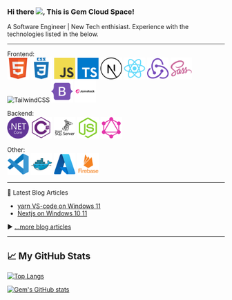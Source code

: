 ### Hi there <img src="https://raw.githubusercontent.com/MartinHeinz/MartinHeinz/master/wave.gif" width="30px">, This is Gem Cloud Space!

A Software Engineer | New Tech enthisiast.
Experience with the technologies listed in the below.

---

Frontend:
<br/>
<img src="https://github.com/devicons/devicon/blob/master/icons/html5/html5-original.svg" alt="HTML" width="50" height="50"/>
<img src="https://github.com/devicons/devicon/blob/master/icons/css3/css3-plain-wordmark.svg" alt="CSS" width="50" height="50"/>
<img src="https://github.com/devicons/devicon/blob/master/icons/javascript/javascript-original.svg" alt="JavaScript" width="50" height="50"/>
<img src="https://github.com/devicons/devicon/blob/master/icons/typescript/typescript-plain.svg" alt="TypeScript" width="50" height="50"/>
<img src="https://github.com/devicons/devicon/blob/master/icons/nextjs/nextjs-line.svg" alt="Nextjs" width="50" height="50" />
<img src="https://github.com/devicons/devicon/blob/master/icons/react/react-original.svg" alt="React" width="50" height="50" />
<img src="https://github.com/devicons/devicon/blob/master/icons/redux/redux-original.svg" alt="Redux" width="50" height="50" />
<img src="https://github.com/devicons/devicon/blob/master/icons/sass/sass-original.svg" alt="Sass" width="50" height="50" />
<img src="https://cdn.worldvectorlogo.com/logos/tailwindcss.svg" alt="TailwindCSS" width="50" height="50"/> 
<img src="https://github.com/devicons/devicon/blob/master/icons/bootstrap/bootstrap-plain.svg" width="50" height="50"/>
<img src="https://github.com/devicons/devicon/blob/master/icons/jamstack/jamstack-original-wordmark.svg" width="50" height="50"/>

Backend:
<br/>
<img src="https://github.com/devicons/devicon/blob/master/icons/dotnetcore/dotnetcore-original.svg" alt="Dotnetcore" width="50" height="50"/>
<img src="https://github.com/devicons/devicon/blob/master/icons/csharp/csharp-line.svg" alt="CSharp" width="50" height="50"/>
<img src="https://github.com/devicons/devicon/blob/master/icons/microsoftsqlserver/microsoftsqlserver-plain-wordmark.svg" alt="SQL Server" width="50" height="50"/>
<img src="https://github.com/devicons/devicon/blob/master/icons/nodejs/nodejs-plain.svg" width="50" height="50"/>
<img src="https://github.com/devicons/devicon/blob/master/icons/graphql/graphql-plain.svg" width="50" height="50"/>

Other:
<br/>
<img src="https://github.com/devicons/devicon/blob/master/icons/vscode/vscode-original.svg" width="50" height="50"/>
<img src="https://github.com/devicons/devicon/blob/master/icons/docker/docker-original.svg" width="50" height="50"/>
<img src="https://github.com/devicons/devicon/blob/master/icons/azure/azure-original.svg" width="50" height="50"/>
<img src="https://github.com/devicons/devicon/blob/master/icons/firebase/firebase-plain-wordmark.svg" alt="Firebase" width="50" height="50"/>

---

📘 Latest Blog Articles

<!-- BLOG-POST-LIST:START -->
- [yarn VS-code on Windows 11](https://dev.to/gemcloud/to-use-yarn-at-vs-code-on-windows-11-15gd)
- [Nextjs on Windows 10 11](https://dev.to/gemcloud/front-end-nextjs-on-windows-10-11-3idj)
<!-- BLOG-POST-LIST:END -->

▶ [...more blog articles](https://dev.to/gemcloud)

---

## &#x1f4c8; My GitHub Stats

[![Top Langs](https://github-readme-stats.vercel.app/api/top-langs/?username=gemcloud&hide=java,html,css&theme=radical&layout=compact)](https://github.com/gemcloud/github-readme-stats)

[![Gem's GitHub stats](https://github-readme-stats.vercel.app/api?username=gemcloud&theme=radical&count_private=true&show_icons=true)](https://github.com/gemcloud/github-readme-stats)





<!--
**gemcloud/gemcloud** is a ✨ _special_ ✨ repository because its `README.md` (this file) appears on your GitHub profile.

Here are some ideas to get you started:

- 🔭 I’m currently working on ...
- 🌱 I’m currently learning ...
- 👯 I’m looking to collaborate on ...
- 🤔 I’m looking for help with ...
- 💬 Ask me about ...
- 📫 How to reach me: ...
- 😄 Pronouns: ...
- ⚡ Fun fact: ...
-->
